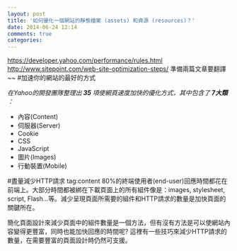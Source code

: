 ```yaml
---
layout: post
title: '如何優化一個網站的靜態檔案 (assets) 和資源 (resources)？'
date: 2014-06-24 12:14
comments: true
categories: 
---
```

https://developer.yahoo.com/performance/rules.html
http://www.sitepoint.com/web-site-optimization-steps/
準備兩篇文章要翻譯~~
#加速你的網站的最好的方式

*在Yahoo的開發團隊整理出<strong> 35 </strong>項使網頁速度加快的優化方式，其中包含了<strong> 7大類 </strong>：*

- 內容(Content)
- 伺服器(Server)
- Cookie
- CSS
- JavaScript
- 圖片(Images)
- 行動裝置(Mobile)

#盡量減少HTTP請求
tag:content
80%的終端使用者(end-user)回應時間都花在前端上。大部分時間都被綁在下載頁面上的所有組件像是：images, stylesheet, script, Flash...等。減少呈現頁面所需要的組件和HTTP請求的數量是加快頁面的關鍵所在。

簡化頁面設計來減少頁面中的組件數量是一個方法，但有沒有方法是可以使網站內容變得更豐富，同時也能加快回應的時間呢?
這裡有一些技巧來減少HTTP請求的數量，在需要豐富的頁面設計時仍然可支援。